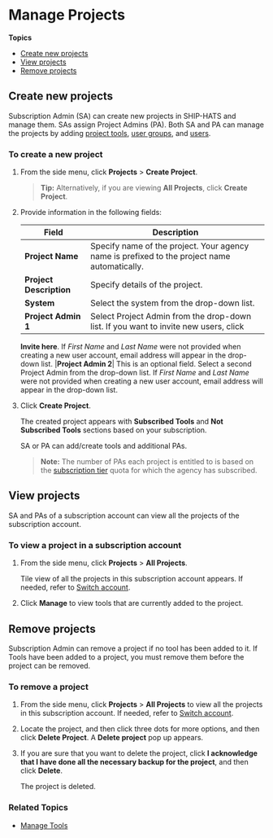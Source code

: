 # Manage Projects

**Topics**
- [Create new projects](#create-new-projects)
- [View projects](#view-projects)
- [Remove projects](#remove-projects)

## Create new projects

Subscription Admin (SA) can create new projects in SHIP-HATS and manage them. SAs assign Project Admins (PA). Both SA and PA can manage the projects by adding [project tools](manage-tools), [user groups](manage-user-groups), and [users](manage-users).

### To create a new project

1. From the side menu, click **Projects** > **Create Project**.  

    >**Tip:** Alternatively, if you are viewing **All Projects**, click **Create Project**.  

    <!--<kbd>![Create New Project](./images/create-new-project.png ':size=100%')</kbd>-->

1. Provide information in the following fields:

    |Field|Description|
    |---|---|
    |**Project Name**| Specify name of the project. Your agency name is prefixed to the project name automatically. 
    |**Project Description**| Specify details of the project. 
    |**System**|Select the system from the drop-down list. 
    |**Project Admin 1**| Select Project Admin from the drop-down list. If you want to invite new users, click 
    **Invite here**. If *First Name* and *Last Name* were not provided when creating a new user account, email address will appear in the drop-down list.
    |**Project Admin 2**| This is an optional field. Select a second Project Admin from the drop-down list. If *First Name* and *Last Name* were not provided when creating a new user account, email address will appear in the drop-down list. 
1. Click **Create Project**.  
    
    The created project appears with **Subscribed Tools** and **Not Subscribed Tools** sections based on your subscription.

    <!--<kbd>![Newly Created Project](./images/newly-created-project.png ':size=100%')</kbd>-->

    SA or PA can add/create tools and additional PAs. 
    
    > **Note:** The number of PAs each project is entitled to is based on the [subscription tier](https://www.developer.tech.gov.sg/products/categories/devops/ship-hats/subscription) quota for which the agency has subscribed.

<!--
### What's Next 
- [Add a Project Admin](manage-admins)
-->

## View projects

SA and PAs of a subscription account can view all the projects of the subscription account.

### To view a project in a subscription account

1. From the side menu, click **Projects** > **All Projects**.

    Tile view of all the projects in this subscription account appears. If needed, refer to [Switch account](manage-account).

    <!--<kbd>![View All Projects](./images/view-all-projects-tile-view.png ':size=100%')</kbd>-->

1. Click **Manage** to view tools that are currently added to the project.

## Remove projects

Subscription Admin can remove a project if no tool has been added to it. If Tools have been added to a project, you must remove them before the project can be removed.

### To remove a project

1. From the side menu, click **Projects** > **All Projects** to view all the projects in this subscription account. If needed, refer to [Switch account](manage-account).
1. Locate the project, and then click three dots for more options, and then click **Delete Project**. 
    A **Delete project** pop up appears. 
1. If you are sure that you want to delete the project, click **I acknowledge that I have done all the necessary backup for the project**, and then click **Delete**.

    The project is deleted.

<!--You will see ![Remove Project Icon](./images/remove-project-icon.png) next to the project name as shown below.

<kbd>![Remove Projects](./images/remove-project.png ':size=100%')</kbd>-->


### Related Topics
<!--- [Manage Admins](manage-admins)-->
- [Manage Tools](manage-tools)
